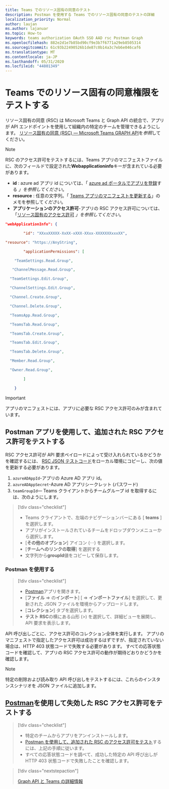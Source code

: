 ```yaml
---
title: Teams でのリソース固有の同意のテスト
description: Postman を使用する Teams でのリソース固有の同意のテストの詳細
localization_priority: Normal
author: laujan
ms.author: lajanuar
ms.topic: How-to
keywords: teams authorization OAuth SSO AAD rsc Postman Graph
ms.openlocfilehash: 882e2d1e7b85bd90cf9e3b7f6771a29eb8505314
ms.sourcegitcommit: 61c93b22490526b1de87c0b14a3c7eb6e046caf6
ms.translationtype: MT
ms.contentlocale: ja-JP
ms.lasthandoff: 05/31/2020
ms.locfileid: "44801349"
---
```

# <a name="test-resource-specific-consent-permissions--in-teams"></a>Teams でのリソース固有の同意権限をテストする

リソース固有の同意 (RSC) は Microsoft Teams と Graph API の統合で、アプリが API エンドポイントを使用して組織内の特定のチームを管理できるようにします。 [リソース固有の同意 (RSC) — Microsoft Teams GRAPH API](resource-specific-consent.md)を*参照*してください。  

> [!NOTE]
>RSC のアクセス許可をテストするには、Teams アプリのマニフェストファイルに、次のフィールドで設定された**Webapplicationinfo**キーが含まれている必要があります。
>
> - **id** : azure ad アプリ id については、「 [azure ad ポータルでアプリを登録](resource-specific-consent.md#register-your-app-with-microsoft-identity-platform-via-the-azure-ad-portal)する *」を参照してください*。
> - **resource** : 任意の文字列。「 [Teams アプリのマニフェストを更新する](resource-specific-consent.md#update-your-teams-app-manifest)」のメモを参照して*ください*。
> - **アプリケーションのアクセス許可**-アプリの RSC アクセス許可については、「[リソース固有のアクセス許可](resource-specific-consent.md#resource-specific-permissions) *」を参照してください*。

```json
"webApplicationInfo": {

        "id": "XXxxXXXXX-XxXX-xXXX-XXxx-XXXXXXXxxxXX", 

"resource": "https://AnyString",

        "applicationPermissions": [

    "TeamSettings.Read.Group",

   "ChannelMessage.Read.Group",

  "TeamSettings.Edit.Group",

  "ChannelSettings.Edit.Group",

  "Channel.Create.Group",

  "Channel.Delete.Group",

  "TeamsApp.Read.Group",

  "TeamsTab.Read.Group",

  "TeamsTab.Create.Group",

  "TeamsTab.Edit.Group",

  "TeamsTab.Delete.Group",

  "Member.Read.Group",

  "Owner.Read.Group",

        ]

    }
```

>[!IMPORTANT]
>アプリのマニフェストには、アプリに必要な RSC アクセス許可のみが含まれています。

## <a name="test-added-rsc-permissions-using-the-postman-app"></a>Postman アプリを使用して、追加された RSC アクセス許可をテストする

RSC アクセス許可が API 要求ペイロードによって受け入れられているかどうかを確認するには、 [RSC JSON テストコード](test-rsc-json-file.md)をローカル環境にコピーし、次の値を更新する必要があります。

1. `azureADAppId`-アプリの Azure AD アプリ id。
1. `azureADAppSecret`-Azure AD アプリシークレット (パスワード)
1. `teamGroupId`— Teams クライアントからチームグループ id を取得するには、次のようにします。

> [!div class="checklist"]
>
> * Teams クライアントで、左端のナビゲーションバーにある [ **teams** ] を選択します。
> * アプリがインストールされているチームをドロップダウンメニューから選択します。
> * [**その他のオプション**] アイコン (&#8943;) を選択します。
> * [**チームへのリンクの取得**] を選択する 
> * 文字列から**groupId**値をコピーして保存します。

### <a name="using-postman"></a>Postman を使用する

> [!div class="checklist"]
>
> * [Postman](https://www.postman.com)アプリを開きます。
> * [**ファイル**  =>  の**インポート**] [  =>  **インポートファイル**] を選択して、更新された JSON ファイルを環境からアップロードします。  
> * [**コレクション**] タブを選択します。 
> * **テスト RSC**の横にある山形 (>) を選択して、詳細ビューを展開し、API 要求を表示します。

API 呼び出しごとに、アクセス許可のコレクション全体を実行します。 アプリのマニフェストで指定したアクセス許可は成功するはずですが、指定されていない場合は、HTTP 403 状態コードで失敗する必要があります。 すべての応答状態コードを確認して、アプリの RSC アクセス許可の動作が期待どおりかどうかを確認します。

>[!NOTE]
>特定の削除および読み取り API 呼び出しをテストするには、これらのインスタンスシナリオを JSON ファイルに追加します。

## <a name="test--revoked-rsc-permissions-using-postman"></a>[Postman](https://www.postman.com/)を使用して失効した RSC アクセス許可をテストする

> [!div class="checklist"]
>
> * 特定のチームからアプリをアンインストールします。
> * [Postman を使用して、追加された RSC のアクセス許可をテスト](#test-added-rsc-permissions-using-the-postman-app)するには、上記の手順に従います。
> * すべての応答状態コードを調べて、成功した特定の API 呼び出しが HTTP 403 状態コードで失敗したことを確認します。

> [!div class="nextstepaction"]
>
> [Graph API と Teams の詳細情報](/graph/api/resources/teams-api-overview?view=graph-rest-1.0)